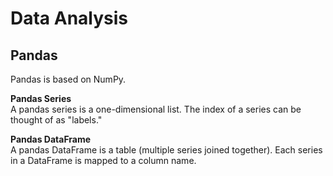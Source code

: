 # Data Analysis

## Pandas
Pandas is based on NumPy.

**Pandas Series**  
A pandas series is a one-dimensional list. The index of a series can be thought of as "labels."

**Pandas DataFrame**  
A pandas DataFrame is a table (multiple series joined together). Each series in a DataFrame is mapped to a column name.  
